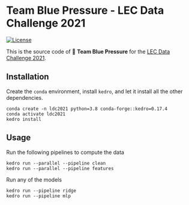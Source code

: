 # Team Blue Pressure - LEC Data Challenge 2021

[![License](https://img.shields.io/badge/License-AGPL%203.0-yellow?style=popout-square)](LICENSE.txt)

This is the source code of 🔵 **Team Blue Pressure** for the [LEC Data Challenge 2021](https://www.lec.at/research-area-2/lec-data-challenge-2021/?lang=en/).

## Installation

Create the `conda` environment, install `kedro`, and let it install all the other dependencies.

```
conda create -n ldc2021 python=3.8 conda-forge::kedro=0.17.4
conda activate ldc2021
kedro install
```

## Usage

Run the following pipelines to compute the data

```
kedro run --parallel --pipeline clean
kedro run --parallel --pipeline features
```

Run any of the models

```
kedro run --pipeline ridge
kedro run --pipeline mlp
```
